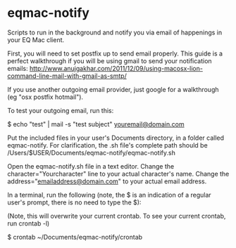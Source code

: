 eqmac-notify
============

Scripts to run in the background and notify you via email of happenings in your EQ Mac client.


First, you will need to set postfix up to send email properly.
This guide is a perfect walkthrough if you will be using gmail to send your notification emails:
http://www.anujgakhar.com/2011/12/09/using-macosx-lion-command-line-mail-with-gmail-as-smtp/

If you use another outgoing email provider, just google for a walkthrough (eg "osx postfix hotmail").

To test your outgoing email, run this:
  
  $ echo "test" | mail -s "test subject" youremail@domain.com


Put the included files in your user's Documents directory, in a folder called eqmac-notify.
For clarification, the .sh file's complete path should be /Users/$USER/Documents/eqmac-notify/eqmac-notify.sh

Open the eqmac-notify.sh file in a text editor.
Change the character="Yourcharacter" line to your actual character's name.
Change the address="emailaddress@domain.com" to your actual email address.

In a terminal, run the following (note, the $ is an indication of a regular user's prompt, there is no need to type the $):
  
  (Note, this will overwrite your current crontab.  To see your current crontab, run crontab -l)
  
  $ crontab ~/Documents/eqmac-notify/crontab
  
